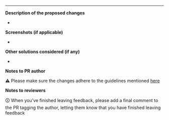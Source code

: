 <!-- ⚠⚠ Please fill in as many sections as possible  -->
<!-- ⚠⚠ Sections that aren't applicable can be removed, or have "N/A" added under the heading --> 
<!-- ⚠⚠ Please remove leading underscores before filling in. They're only there to force Bitbucket to add a new line underneath each section --> 
<!-- ⚠⚠ This top section should be removed before clicking the Create Pull Request button -->

------

**Description of the proposed changes**  

* 

**Screenshots (if applicable)**  

* 

**Other solutions considered (if any)**  

* 

**Notes to PR author**

⚠️ Please make sure the changes adhere to the guidelines mentioned [here](https://github.com/aligent/cdk-constructs/blob/main/CONTRIBUTING.md)

**Notes to reviewers**  

🛈  When you've finished leaving feedback, please add a final comment to the PR tagging the author, letting them know that you have finished leaving feedback